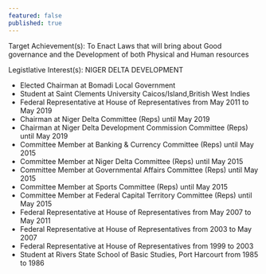 ```yaml
---
featured: false
published: true
---
```

Target Achievement(s): To Enact Laws that will bring about Good governance and the Development of both Physical and Human resources

Legistlative Interest(s): NIGER DELTA DEVELOPMENT

* Elected Chairman at Bomadi Local Government
* Student at Saint Clements University Caicos/Island,British West Indies
* Federal Representative at House of Representatives from May 2011 to May 2019
* Chairman at Niger Delta Committee (Reps) until May 2019
* Chairman at Niger Delta Development Commission Committee (Reps) until May 2019
* Committee Member at Banking & Currency Committee (Reps) until May 2015
* Committee Member at Niger Delta Committee (Reps) until May 2015
* Committee Member at Governmental Affairs Committee (Reps) until May 2015
* Committee Member at Sports Committee (Reps) until May 2015
* Committee Member at Federal Capital Territory Committee (Reps) until May 2015
* Federal Representative at House of Representatives from May 2007 to May 2011
* Federal Representative at House of Representatives from 2003 to May 2007
* Federal Representative at House of Representatives from 1999 to 2003
* Student at Rivers State School of Basic Studies, Port Harcourt from 1985 to 1986

